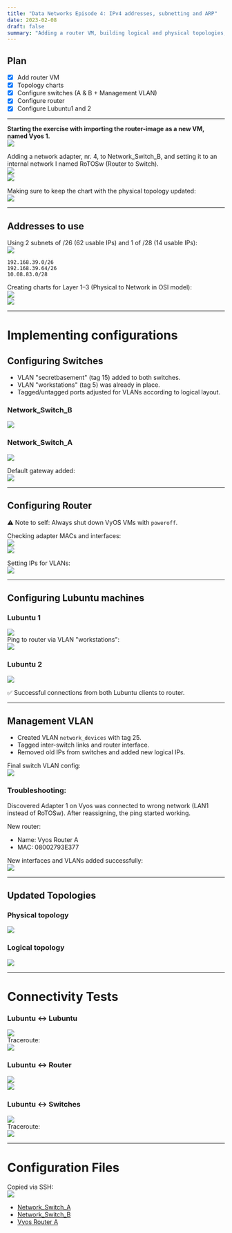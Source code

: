 ```yaml
---
title: "Data Networks Episode 4: IPv4 addresses, subnetting and ARP"
date: 2023-02-08
draft: false
summary: "Adding a router VM, building logical and physical topologies, and connecting Lubuntu VMs via VLANs and ARP using VyOS."
---
```


## Plan
- [x] Add router VM  
- [x] Topology charts  
- [x] Configure switches (A & B + Management VLAN)  
- [x] Configure router  
- [x] Configure Lubuntu1 and 2  

---

**Starting the exercise with importing the router-image as a new VM, named Vyos 1.**  
![](/images/network-doc/E04/FirstRouterImport.png)

Adding a network adapter, nr. 4, to Network_Switch_B, and setting it to an internal network I named RoTOSw (Router to Switch).  
![](/images/network-doc/E04/Router1Adapter1.png)  
![](/images/network-doc/E04/SwitchBNewAdapter1.png)

Making sure to keep the chart with the physical topology updated:  
![](/images/network-doc/E04/PhysTop_Router1.png)

---

## Addresses to use

Using 2 subnets of /26 (62 usable IPs) and 1 of /28 (14 usable IPs):  
![](/images/network-doc/E04/ChosingSubnets.png)

```
192.168.39.0/26
192.168.39.64/26
10.08.83.0/28
```

Creating charts for Layer 1–3 (Physical to Network in OSI model):  
![](/images/network-doc/E04/Layer123OSI.png)  
![](/images/network-doc/E04/LogicalChart_1.png)

---

# Implementing configurations

## Configuring Switches

- VLAN "secretbasement" (tag 15) added to both switches.
- VLAN "workstations" (tag 5) was already in place.
- Tagged/untagged ports adjusted for VLANs according to logical layout.

### Network_Switch_B  
![](/images/network-doc/E04/ConfigSwithcB_1.png)

### Network_Switch_A  
![](/images/network-doc/E04/ConfigSwithcA_1.png)

Default gateway added:  
![](/images/network-doc/E04/SwitchDefaultGateway.png)

---

## Configuring Router

⚠️ Note to self: Always shut down VyOS VMs with `poweroff`.

Checking adapter MACs and interfaces:  
![](/images/network-doc/E04/vyosadapter1mac.png)  
![](/images/network-doc/E04/VyosSettingsAdapter1Mac.png)

Setting IPs for VLANs:  
![](/images/network-doc/E04/Vyos1configuration_1.png)

---

## Configuring Lubuntu machines

### Lubuntu 1  
![](/images/network-doc/E04/Lubuntu1Config_1.png)  
Ping to router via VLAN "workstations":  
![](/images/network-doc/E04/Lubuntu1_Config_ping.png)

### Lubuntu 2  
![](/images/network-doc/E04/Lubuntu2Config.png)

✅ Successful connections from both Lubuntu clients to router.

---

## Management VLAN

- Created VLAN `network_devices` with tag 25.
- Tagged inter-switch links and router interface.
- Removed old IPs from switches and added new logical IPs.

Final switch VLAN config:  
![](/images/network-doc/E04/SwitchA_B_networkdevicesconfig.png)

### Troubleshooting:
Discovered Adapter 1 on Vyos was connected to wrong network (LAN1 instead of RoTOSw). After reassigning, the ping started working.

New router:
- Name: Vyos Router A  
- MAC: 08002793E377

New interfaces and VLANs added successfully:  
![](/images/network-doc/E04/NewRouterInterfaces.png)

---

## Updated Topologies

### Physical topology  
![](/images/network-doc/E04/E04NetworkChart_04-Physical_Topology.drawio.png)

### Logical topology  
![](/images/network-doc/E04/E04NetworkChart_04-Logical_Topology.drawio.png)

---

# Connectivity Tests

### Lubuntu <-> Lubuntu  
![](/images/network-doc/E04/ConnectLubuntus.png)  
Traceroute:  
![](/images/network-doc/E04/ConnectLubuntusTraceroute.png)

### Lubuntu <-> Router  
![](/images/network-doc/E04/Connect2LubuntusToRouter.png)  
![](/images/network-doc/E04/ConnectTracerouteLubuntuToRouter.png)

### Lubuntu <-> Switches  
![](/images/network-doc/E04/ConnectLubuntusToSwitches.png)  
Traceroute:  
![](/images/network-doc/E04/ConnectLubuntuToSwitchesTraceroute.png)

---

# Configuration Files

Copied via SSH:  
![](/images/network-doc/E04/SSH.png)

- [Network_Switch_A](/images/network-doc/E04/Network_Switch_A.cfg)
- [Network_Switch_B](/images/network-doc/E04/Network_Switch_B.cfg)
- [Vyos Router A](/images/network-doc/E04/VyosRouterA.cfg)
